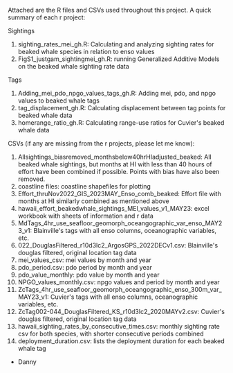 Attached are the R files and CSVs used throughout this project. A quick summary of each r project:

Sightings
1. sighting_rates_mei_gh.R: Calculating and analyzing sighting rates for beaked whale species in relation to enso values
2. FigS1_justgam_sightingmei_gh.R: running Generalized Additive Models on the beaked whale sighting rate data

Tags
1. Adding_mei_pdo_npgo_values_tags_gh.R: Adding mei, pdo, and npgo values to beaked whale tags
2. tag_displacement_gh.R: Calculating displacement between tag points for beaked whale data
3. homerange_ratio_gh.R: Calculating range-use ratios for Cuvier's beaked whale data


CSVs (if any are missing from the r projects, please let me know):
1. Allsightings_biasremoved_monthsbelow40hrHIadjusted_beaked: All beaked whale sightings, but months at HI with less 
than 40 hours of effort have been combined if possible. Points with bias have also been removed. 
2. coastline files: coastline shapefiles for plotting
3. Effort_thruNov2022_GIS_2023MAY_Enso_comb_beaked: Effort file with months at HI similarly combined as mentioned above
4. hawaii_effort_beakedwhale_sightings_MEI_values_v1_MAY23: excel workbook with sheets of information and r data
5. MdTags_4hr_use_seafloor_geomorph_oceangographic_var_enso_MAY23_v1: Blainville's tags with all enso columns, 
oceanographic variables, etc.
6. 022_DouglasFiltered_r10d3lc2_ArgosGPS_2022DECv1.csv: Blainville's douglas filtered, original location tag data
7. mei_values_csv: mei values by month and year
8. pdo_period.csv: pdo period by month and year
9. pdo_value_monthly: pdo value by month and year
10. NPGO_values_monthly.csv: npgo values and period by month and year
11. ZcTags_4hr_use_seafloor_geomorph_oceangographic_enso_300m_var_MAY23_v1: Cuvier's tags with all enso columns, 
oceanographic variables, etc.
12. ZcTag002-044_DouglasFiltered_KS_r10d3lc2_2020MAYv2.csv: Cuvier's douglas filtered, original location tag data
13. hawaii_sighting_rates_by_consecutive_times.csv: monthly sighting rate csv for both species, with shorter consecutive periods combined
14. deployment_duration.csv: lists the deployment duration for each beaked whale tag


- Danny

